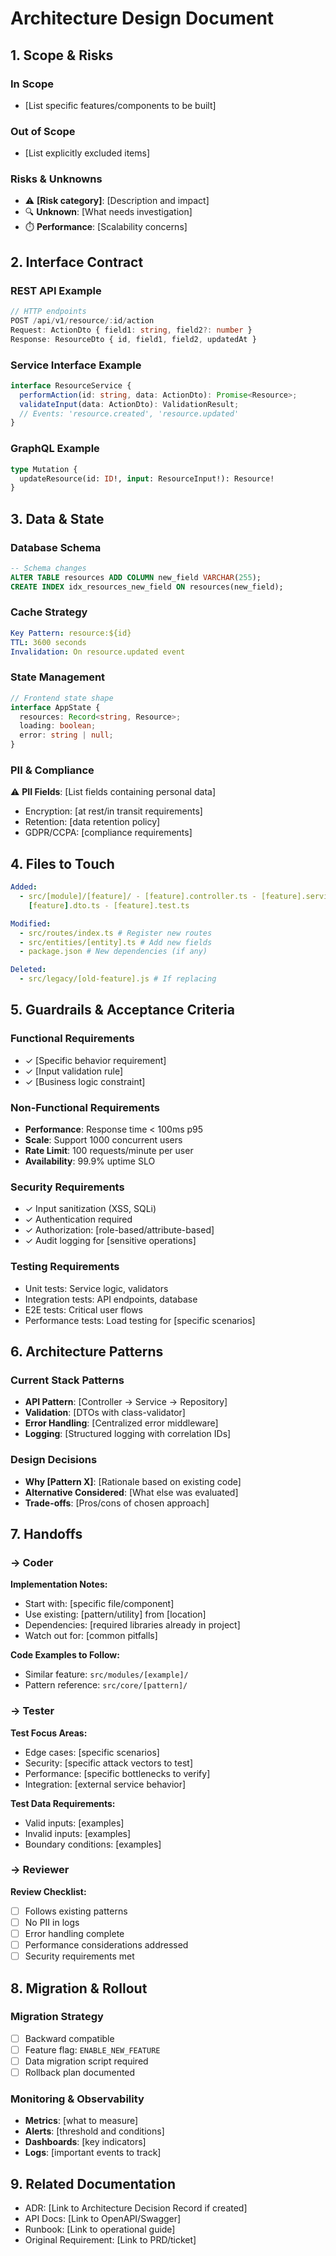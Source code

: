 # Architecture Design Document

## 1. Scope & Risks

### In Scope

- [List specific features/components to be built]

### Out of Scope

- [List explicitly excluded items]

### Risks & Unknowns

- ⚠️ **[Risk category]**: [Description and impact]
- 🔍 **Unknown**: [What needs investigation]
- ⏱️ **Performance**: [Scalability concerns]

## 2. Interface Contract

### REST API Example

```typescript
// HTTP endpoints
POST /api/v1/resource/:id/action
Request: ActionDto { field1: string, field2?: number }
Response: ResourceDto { id, field1, field2, updatedAt }
```

### Service Interface Example

```typescript
interface ResourceService {
  performAction(id: string, data: ActionDto): Promise<Resource>;
  validateInput(data: ActionDto): ValidationResult;
  // Events: 'resource.created', 'resource.updated'
}
```

### GraphQL Example

```graphql
type Mutation {
  updateResource(id: ID!, input: ResourceInput!): Resource!
}
```

## 3. Data & State

### Database Schema

```sql
-- Schema changes
ALTER TABLE resources ADD COLUMN new_field VARCHAR(255);
CREATE INDEX idx_resources_new_field ON resources(new_field);
```

### Cache Strategy

```yaml
Key Pattern: resource:${id}
TTL: 3600 seconds
Invalidation: On resource.updated event
```

### State Management

```typescript
// Frontend state shape
interface AppState {
  resources: Record<string, Resource>;
  loading: boolean;
  error: string | null;
}
```

### PII & Compliance

⚠️ **PII Fields**: [List fields containing personal data]

- Encryption: [at rest/in transit requirements]
- Retention: [data retention policy]
- GDPR/CCPA: [compliance requirements]

## 4. Files to Touch

```yaml
Added:
  - src/[module]/[feature]/ - [feature].controller.ts - [feature].service.ts -
    [feature].dto.ts - [feature].test.ts

Modified:
  - src/routes/index.ts # Register new routes
  - src/entities/[entity].ts # Add new fields
  - package.json # New dependencies (if any)

Deleted:
  - src/legacy/[old-feature].js # If replacing
```

## 5. Guardrails & Acceptance Criteria

### Functional Requirements

- ✓ [Specific behavior requirement]
- ✓ [Input validation rule]
- ✓ [Business logic constraint]

### Non-Functional Requirements

- **Performance**: Response time < 100ms p95
- **Scale**: Support 1000 concurrent users
- **Rate Limit**: 100 requests/minute per user
- **Availability**: 99.9% uptime SLO

### Security Requirements

- ✓ Input sanitization (XSS, SQLi)
- ✓ Authentication required
- ✓ Authorization: [role-based/attribute-based]
- ✓ Audit logging for [sensitive operations]

### Testing Requirements

- Unit tests: Service logic, validators
- Integration tests: API endpoints, database
- E2E tests: Critical user flows
- Performance tests: Load testing for [specific scenarios]

## 6. Architecture Patterns

### Current Stack Patterns

<!-- Document discovered patterns from codebase -->

- **API Pattern**: [Controller → Service → Repository]
- **Validation**: [DTOs with class-validator]
- **Error Handling**: [Centralized error middleware]
- **Logging**: [Structured logging with correlation IDs]

### Design Decisions

- **Why [Pattern X]**: [Rationale based on existing code]
- **Alternative Considered**: [What else was evaluated]
- **Trade-offs**: [Pros/cons of chosen approach]

## 7. Handoffs

### → Coder

**Implementation Notes:**

- Start with: [specific file/component]
- Use existing: [pattern/utility] from [location]
- Dependencies: [required libraries already in project]
- Watch out for: [common pitfalls]

**Code Examples to Follow:**

- Similar feature: `src/modules/[example]/`
- Pattern reference: `src/core/[pattern]/`

### → Tester

**Test Focus Areas:**

- Edge cases: [specific scenarios]
- Security: [specific attack vectors to test]
- Performance: [specific bottlenecks to verify]
- Integration: [external service behavior]

**Test Data Requirements:**

- Valid inputs: [examples]
- Invalid inputs: [examples]
- Boundary conditions: [examples]

### → Reviewer

**Review Checklist:**

- [ ] Follows existing patterns
- [ ] No PII in logs
- [ ] Error handling complete
- [ ] Performance considerations addressed
- [ ] Security requirements met

## 8. Migration & Rollout

### Migration Strategy

- [ ] Backward compatible
- [ ] Feature flag: `ENABLE_NEW_FEATURE`
- [ ] Data migration script required
- [ ] Rollback plan documented

### Monitoring & Observability

- **Metrics**: [what to measure]
- **Alerts**: [threshold and conditions]
- **Dashboards**: [key indicators]
- **Logs**: [important events to track]

## 9. Related Documentation

- ADR: [Link to Architecture Decision Record if created]
- API Docs: [Link to OpenAPI/Swagger]
- Runbook: [Link to operational guide]
- Original Requirement: [Link to PRD/ticket]
